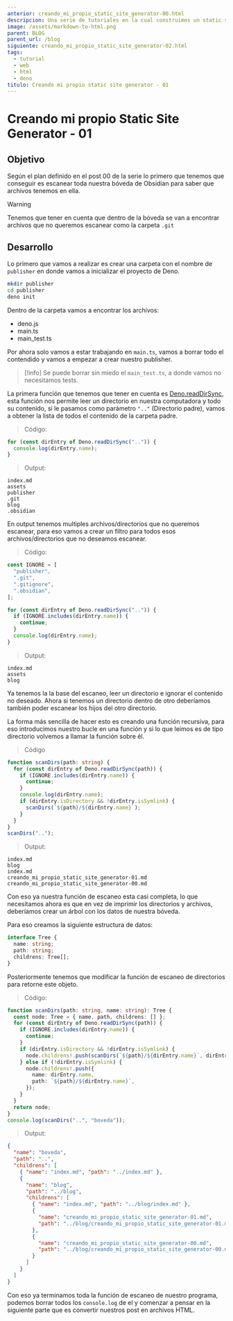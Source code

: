 ```yaml
---
anterior: creando_mi_propio_static_site_generator-00.html
descripcion: Una serie de tutoriales en la cual construimos un static site generator.
image: /assets/markdown-to-html.png
parent: BLOG
parent_url: /blog
siguiente: creando_mi_propio_static_site_generator-02.html
tags:
  - tutorial
  - web
  - html
  - deno
titulo: Creando mi propio static site generator - 01
---
```


# Creando mi propio Static Site Generator - 01

## Objetivo

Según el plan definido en el post 00 de la serie lo primero que tenemos que conseguir es escanear toda nuestra bóveda de Obsidian para saber que archivos tenemos en ella.

> [!warning]
> Tenemos que tener en cuenta que dentro de la bóveda se van a
> encontrar archivos que no queremos escanear como la carpeta `.git`

## Desarrollo

Lo primero que vamos a realizar es crear una carpeta con el nombre de `publisher` en donde vamos a inicializar el proyecto de Deno.

```bash
mkdir publisher
cd publisher
deno init
```

Dentro de la carpeta vamos a encontrar los archivos:

- deno.js
- main.ts
- main_test.ts

Por ahora solo vamos a estar trabajando en `main.ts`, vamos a borrar todo el contendido y vamos a empezar a crear nuestro publisher.

> [!info]
> Se puede borrar sin miedo el `main_test.ts`, a donde vamos no
> necesitamos tests.

La primera función que tenemos que tener en cuenta es [Deno.readDirSync](https://docs.deno.com/api/deno/~/Deno.readDirSync), esta función nos permite leer un directorio en nuestra computadora y todo su contenido, si le pasamos como parámetro `".."` (Directorio padre), vamos a obtener la lista de todos el contenido de la carpeta padre.

> Código:

```ts
for (const dirEntry of Deno.readDirSync("..")) {
  console.log(dirEntry.name);
}
```

> Output:

```
index.md
assets
publisher
.git
blog
.obsidian
```

En output tenemos multiples archivos/directorios que no queremos escanear, para eso vamos a crear un filtro para todos esos archivos/directorios que no deseamos escanear.

> Código:

```ts
const IGNORE = [
  "publisher",
  ".git",
  ".gitignore",
  ".obsidian",
];

for (const dirEntry of Deno.readDirSync("..")) {
  if (IGNORE.includes(dirEntry.name)) {
    continue;
  }
  console.log(dirEntry.name);
}
```

> Output:

```
index.md
assets
blog
```

Ya tenemos la la base del escaneo, leer un directorio e ignorar el contenido no deseado. Ahora si tenemos un directorio dentro de otro deberíamos también poder escanear los hijos del otro directorio.

La forma más sencilla de hacer esto es creando una función recursiva, para eso introducimos nuestro bucle en una función y si lo que leímos es de tipo directorio volvemos a llamar la función sobre él.

> Código

```ts
function scanDirs(path: string) {
  for (const dirEntry of Deno.readDirSync(path)) {
    if (IGNORE.includes(dirEntry.name)) {
      continue;
    }
    console.log(dirEntry.name);
    if (dirEntry.isDirectory && !dirEntry.isSymlink) {
      scanDirs(`${path}/${dirEntry.name}`);
    }
  }
}
scanDirs("..");
```

> Output:

```
index.md
blog
index.md
creando_mi_propio_static_site_generator-01.md
creando_mi_propio_static_site_generator-00.md
```

Con eso ya nuestra función de escaneo esta casi completa, lo que necesitamos ahora es que en vez de imprimir los directorios y archivos, deberíamos crear un árbol con los datos de nuestra bóveda.

Para eso creamos la siguiente estructura de datos:

```ts
interface Tree {
  name: string;
  path: string;
  childrens: Tree[];
}
```

Posteriormente tenemos que modificar la función de escaneo de directorios para retorne este objeto.

> Código:

```ts
function scanDirs(path: string, name: string): Tree {
  const node: Tree = { name, path, childrens: [] };
  for (const dirEntry of Deno.readDirSync(path)) {
    if (IGNORE.includes(dirEntry.name)) {
      continue;
    }
    if (dirEntry.isDirectory && !dirEntry.isSymlink) {
      node.childrens!.push(scanDirs(`${path}/${dirEntry.name}`, dirEntry.name));
    } else if (!dirEntry.isSymlink) {
      node.childrens!.push({
        name: dirEntry.name,
        path: `${path}/${dirEntry.name}`,
      });
    }
  }
  return node;
}
console.log(scanDirs("..", "boveda"));
```

> Output:

```json
{
  "name": "boveda",
  "path": "..",
  "childrens": [
    { "name": "index.md", "path": "../index.md" },
    {
      "name": "blog",
      "path": "../blog",
      "childrens": [
        { "name": "index.md", "path": "../blog/index.md" },
        {
          "name": "creando_mi_propio_static_site_generator-01.md",
          "path": "../blog/creando_mi_propio_static_site_generator-01.md"
        },
        {
          "name": "creando_mi_propio_static_site_generator-00.md",
          "path": "../blog/creando_mi_propio_static_site_generator-00.md"
        }
      ]
    }
  ]
}
```

Con eso ya terminamos toda la función de escaneo de nuestro programa, podemos borrar todos los `console.log` de el y comenzar a pensar en la siguiente parte que es convertir nuestros post en archivos HTML.
